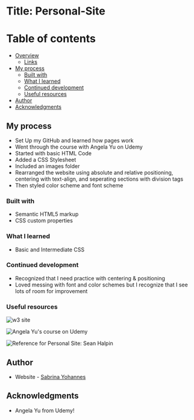 # Title: Personal-Site
# Table of contents

- [Overview](#overview)
  - [Links](#links)
- [My process](#my-process)
  - [Built with](#built-with)
  - [What I learned](#what-i-learned)
  - [Continued development](#continued-development)
  - [Useful resources](#useful-resources)
- [Author](#author)
- [Acknowledgments](#acknowledgments)

## My process

- Set Up my GitHub and learned how pages work
- Went through the course with Angela Yu on Udemy
- Started with basic HTML Code
- Added a CSS Stylesheet
- Included an images folder
- Rearranged the website using absolute and relative positioning, centering with text-align, and seperating sections with division tags
- Then styled color scheme and font scheme

### Built with

- Semantic HTML5 markup
- CSS custom properties

### What I learned
- Basic and Intermediate CSS

### Continued development
- Recognized that I need practice with centering & positioning
- Loved messing with font and color schemes but I recognize that I see lots of room for improvement

### Useful resources

![w3 site](https://www.w3schools.com/) 

![Angela Yu's course on Udemy](https://www.udemy.com/course/the-complete-web-development-bootcamp/)

![Reference for Personal Site: Sean Halpin](https://web.archive.org/web/20180819202235js_/http://seanhalpin.io/)

## Author

- Website - [Sabrina Yohannes](Personal-Site.sabrinay123.github.io)

## Acknowledgments

- Angela Yu from Udemy! 
